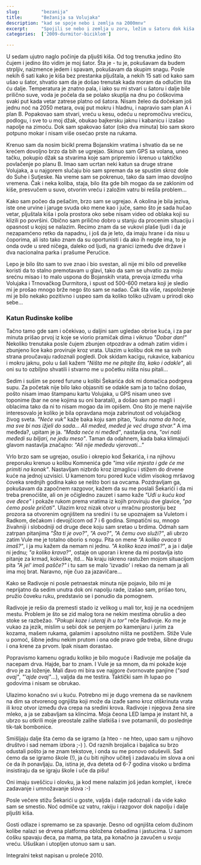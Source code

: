 ```yaml
---
slug:        "bezanija"
title:       "Bežanija sa Volujaka"
description: "kad se spoje nebo i zemlja na 2000mnv"
excerpt:     "Spojili se nebo i zemlja u zoru, ležim u šatoru dok kiša pljušti satima. Nakon što je već prošlo pola dana a kiša ne jenjava, već i temperatura počinje naglo da pada, moram da odlučim šta ću dalje..."
categories:  ['2009-durmitor-biciklom']

---
```


U sedam ujutro naglo počinje da pljušti kiša. Od tog trenutka jedino što čujem i jedino što vidim je moj šator. Šta je - 
tu je, pokušavam da budem strpljiv, naizmence jedem i spavam, pokušavam da skupim snagu. Posle nekih 6 sati kako je kiša 
bez prestanka pljuštala, a nekih 15 sati od kako sam ušao u šator, shvatio sam da je došao trenutak kada moram da 
odlučim šta ću dalje. Temperatura je znatno pala, i iako su mi stvari u šatoru i dalje bile prilično suve, voda je 
počela da se polako skuplja na dnu po ćoškovima svaki put kada vetar zatrese platno od šatora. Nisam želeo da dočekam 
još jednu noć na 2050 metara, ovaj put mokru i hladnu, i napravio sam plan A i plan B. Popakovao sam stvari, vreću u 
kesu, odeću u nepromočivu vrećicu, podlogu, i sve to u moj džak, obukao bajkersku jaknu i kabanicu i izašao napolje na 
zimoću. Dok sam spakovao šator (oko dva minuta) bio sam skoro potpuno mokar i nisam više osećao prste na rukama.

Krenuo sam da nosim bicikl prema Bojanskim vratima i shvatio da se ne krećem dovoljno brzo da bih se ugrejao. Skinuo 
sam GPS sa volana, uneo tačku, pokupio džak sa stvarima koje sam pripremio i krenuo u taktičko povlačenje po planu B. 
Imao sam ucrtan neki katun sa druge strane Volujaka, a u najgorem slučaju bio sam spreman da se spustim skroz dole do 
Suhe i Sutjeske. Na vreme sam se pokrenuo, tako da sam imao dovoljno vremena. Čak i neka koliba, staja, bilo šta gde 
bih mogao da se zaklonim od kiše, presvučem u suvo, otvorim vreću i založim vatru bi rešila problem...

Kako sam počeo da pešačim, brzo sam se ugrejao. A okolina je bila jeziva, iste one urvine i jaruge svuda oko mene kao i 
juče, samo što je sada hučao vetar, pljuštala kiša i pola prostora oko sebe nisam video od oblaka koji su klizili po 
površini. Obično sam prilično dobro u stanju da procenim situaciju i opasnost u kojoj se nalazim. Recimo znam da se 
vukovi plaše ljudi i da je nezapamćeno retko da napadnu, i još da je leto, da imaju hrane i da nisu u čoporima, ali 
isto tako znam da su oportunisti i da ako ih negde ima, to je onda ovde u sred ničega, daleko od ljudi, na granici 
između dve države i dva nacionalna parka i prašume Perućice.

Lepo je bilo što sam to sve znao i bio svestan, ali nije mi bilo od prevelike koristi da to stalno premotavam u glavi, 
tako da sam se uhvatio za moju srećnu misao i to malo uspona do Bojanskih vrata, prevoja između vrha Volujaka i 
Trnovačkog Durmitora, i spust od 500-600 metara koji je sledio mi je prošao mnogo brže nego što sam se nadao. Čak šta 
više, raspoloženje mi je bilo nekako pozitivno i uspeo sam da koliko toliko uživam u prirodi oko sebe... 

### Katun Rudinske kolibe 

Tačno tamo gde sam i očekivao, u daljini sam ugledao obrise kuća, i za par minuta prišao prvoj iz koje se viorio 
pramičak dima i viknuo *"Dobar dan!"* Nekoliko trenutaka posle čujem zbunjen otpozdrav a odmah zatim vidim i zbunjeno 
lice kako proviruje kroz vrata. Ulazim u kolibu dok me sa svih strana proučavaju radoznali pogledi. Dok skidam kacigu, 
rukavice, kabanicu i mokru jaknu, polu u šali kažem *"Ništa me ne pitajte šta, kako i odakle"*, ali oni su to ozbiljno 
shvatili i stvarno me u početku ništa nisu pitali...

Sedim i sušim se pored furune u kolibi Šekarića dok mi domaćica podrgeva supu. Za početak nije bilo lako objasniti se 
odakle sam ja to tačno došao, pošto nisam imao štampanu kartu Volujaka, u GPS nisam uneo sve toponime (bar ne one 
kojima su oni baratali), a došao sam po magli i oblacima tako da ni to nisam mogao da im opišem. Ono što je mene 
najviše interesovalo je koliko je bila opravdana moja zabrinutost od volujačkog živog sveta. *"Neće vuk"* kaže baka koju 
sam pitao, *"kuku nama da hoće, ma sve bi nas ižjeli do sada... Ali međed, međed je već druga stvar."* A ima međeda?, 
upitam je ja. *"Mada neće ni međed"*, nastavlja ona, *"ovi naši međedi su biljari, ne jedu meso"*. Taman da odahnem, kada 
baka klimajući glavom nastavlja značajno: *"Ali nije međedu vjerovati..."*

Vrlo brzo sam se ugrejao, osušio i okrepio kod Šekarića, i na njihovu preporuku krenuo u kolibu Komnenića gde *"ima više 
mjesta i gde će me primiti na konak"*. Nastavljam nizbrdo kroz izmaglicu i stižem do drvene kuće na jednoj uzvisici. U 
kamenom toru pored kuće vidim visokog mršavog čoveka srednjih godina kako se nešto bori sa ovcama. Pozdravljam ga, 
pokušavam da započnem razgovor, kažem da su me poslali Šekarići i da mi treba prenoćište, ali on je očigledno zauzet i 
samo kaže *"Uđi u kuću kod ove đece"* i pokaže rukom prema vratima iz kojih proviruju dve glavice, *"pa ćemo posle 
pričati"*. Ulazim kroz nizak otvor u mračnu prostoriju bez prozora sa otvorenim ognjištem na sredini i tu se upoznajem 
sa Vuletom i Radkom, dečakom i devojčicom od 7 i 6 godina. Simpatični su, mnogo živahniji i slobodniji od druge dece 
koju sam sretao u brdima. Odmah sam zatrpan pitanjima *"Šta ti je ovo?"*, *"A ovo?"*, *"A čemu ovo služi?"*, ali ubrzo zatim 
Vule me je totalno oborio s nogu. Pita on mene *"A koliko ovaca ti imaš?"*, i ja mu kažem da nemam ni jednu. *"A koliko 
koza imaš?"*, a ja i dalje ni jednu; *"a koliko krava?"*, ostaje on uporan i krene da mi postavlja isto pitanje za krmad, 
kokoške, itd... Na kraju iskreno rastužen mojom situacijom pita *"A jel' imaš pašče?"* i tu sam se malo 'izvadio' i rekao 
da nemam ja ali ima moj brat. Naravno, nije čuo za jazavičare...

Kako se Radivoje ni posle petnaestak minuta nije pojavio, bilo mi je neprijatno da sedim unutra dok oni napolju rade, 
izašao sam, prišao toru, pružio čoveku ruku, predstavio se i ponudio da pomognem.

Radivoje je rešio da premesti stado iz velikog u mali tor, koji je na ocednijem mestu. Problem je što se zid malog tora 
ne nekim mestima obrušio a deo stoke se razbežao. *"Pokupi koze i uteraj ih u tor"* reče Radivoje. Ko me je vukao za 
jezik, mislim u sebi dok se penjem po kamenjaru i jurim za kozama, mašem rukama, galamim i apsolutno ništa ne postižem. 
Stiže Vule u pomoć, šibne jednu nekim prutom i ona ode pravo gde treba, šibne drugu i ona krene za prvom. Ipak nisam 
dorastao.

Popravismo kamenu ogradu koliko je bilo moguće i Radivoje me pošalje da nacepam drva. Hajde, bar to znam. I Vule je sa 
mnom, da mi pokaže koje drvo je za loženje. Mali đavo mi bira sve najgore čvornovate panjine (*"sad ovaj"*, 
*"'ajde ovaj"*...), valjda da me testira. Taktički sam ih lupao po godovima i nisam se obrukao.


Ulazimo konačno svi u kuću. Potrebno mi je dugo vremena da se naviknem na dim sa otvorenog ognjišta koji može da izađe 
samo kroz otškrinuta vrata ili kroz otvor između dva crepa na sredini krova. Radivoje i njegova žena sire mleko, a ja se 
zabavljam sa klincima. Moja čeona LED lampa je instant hit, a ubrzo su otkrili moje preostale zalihe slatkiša i sve 
potamanili, do poslednje tik-tak bombonice.

Smišljaju dalje šta ćemo da se igramo (a hteo - ne hteo, upao sam u njihovo društvo i sad nemam izbora ;-) ). Od raznih 
brojalica i bajalica su brzo odustali pošto ja ne znam tekstove, i onda su me ponovo oduševili. Sad ćemo da se igramo 
škole (!), ja ću biti njihov učitelj i zadavaću im slova a oni će da ih ponavljaju. Da, istina je, dva deteta od 6-7 
godina visoko u brdima insistiraju da se igraju škole i uče da pišu!

Oni imaju sveščicu i olovku, ja kod mene nalazim još jedan komplet, i kreće zadavanje i umnožavanje slova :-)

Posle večere stižu Šekarići u goste, valjda i dalje radoznali i da vide kako sam se smestio. Noć odmiče uz vatru, rakiju 
i razgovor dok napolju i dalje pljušti kiša.

Gosti odlaze i spremamo se za spavanje. Desno od ognjišta celom dužinom kolibe nalazi se drvena platforma obložena 
ćebadima i jastucima. U samom ćošku spavaju đeca, pa mama, pa tata, pa konačno ja zavučen u svoju vreću. Ušuškan i 
utopljen utonuo sam u san.

<span class="caption text-muted pull-right">Integralni tekst napisan u proleće 2010.</span>